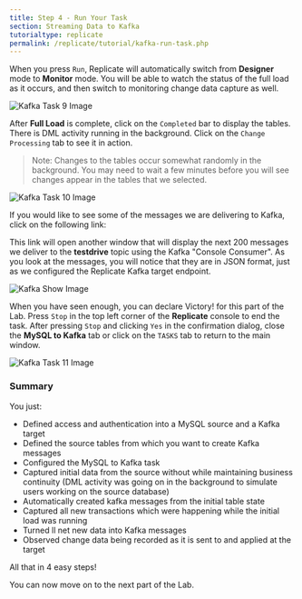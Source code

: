 ```yaml
---
title: Step 4 - Run Your Task
section: Streaming Data to Kafka
tutorialtype: replicate
permalink: /replicate/tutorial/kafka-run-task.php
---
```


When you press `Run`, Replicate will automatically switch from **Designer** mode to **Monitor** mode. 
You will be able to watch the status of the full load as it occurs, and then switch to monitoring 
change data capture as well.

![Kafka Task 9 Image](/images/kafka-task-9.png)

After **Full Load** is complete, click on the `Completed` bar to display the tables. 
There is DML activity running in the background. Click on the `Change Processing` tab to 
see it in action.

> Note: Changes to the tables occur somewhat randomly in the background. You may need to wait a
few minutes before you will see changes appear in the tables that we selected. 

![Kafka Task 10 Image](/images/kafka-task-10.png)

If you would like to see some of the messages we are delivering to Kafka, click on the following link:

<div id="kafkaurl" align="center" style="font-size:30px"></div>
<script type="text/javascript">{% include getKafkaURL.js %}</script>

This link will open another window that will display the next 200 messages we deliver to the
**testdrive** topic using the Kafka "Console Consumer". As you look at the messages, you will notice
that they are in JSON format, just as we configured the Replicate Kafka target endpoint.

![Kafka Show Image](/images/kafka-show.png)

When you have seen enough, you can declare Victory! for this part of the Lab. Press `Stop`
in the top left corner of the **Replicate** console to end the task. After pressing `Stop` and clicking 
`Yes` in the confirmation dialog, close the **MySQL to Kafka** tab or click 
on the `TASKS` tab to return to the main window.

![Kafka Task 11 Image](/images/kafka-task-11.png)

### Summary
You just:
* Defined access and authentication into a MySQL source and a Kafka target 
* Defined the source tables from which you want to create Kafka messages
* Configured the MySQL to Kafka task
* Captured  initial data from the source without while maintaining business continuity
  (DML activity was going on in the background to simulate users working on the source database)
* Automatically created kafka messages from the initial table state
* Captured all new transactions which were happening while the initial load was running 
* Turned ll net new data into Kafka messages
* Observed change data being recorded as it is sent to and applied at the  target 

All that in 4 easy steps!

You can now move on to the next part of the Lab.



